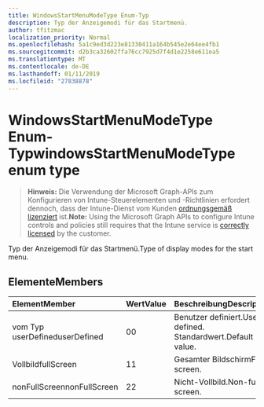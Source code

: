 ```yaml
---
title: WindowsStartMenuModeType Enum-Typ
description: Typ der Anzeigemodi für das Startmenü.
author: tfitzmac
localization_priority: Normal
ms.openlocfilehash: 5a1c9ed3d223e81330411a164b545e2e64ee4fb1
ms.sourcegitcommit: d2b3ca32602ffa76cc7925d7f4d1e2258e611ea5
ms.translationtype: MT
ms.contentlocale: de-DE
ms.lasthandoff: 01/11/2019
ms.locfileid: "27838878"
---
```

# <a name="windowsstartmenumodetype-enum-type"></a><span data-ttu-id="cadaf-103">WindowsStartMenuModeType Enum-Typ</span><span class="sxs-lookup"><span data-stu-id="cadaf-103">windowsStartMenuModeType enum type</span></span>

> <span data-ttu-id="cadaf-104">**Hinweis:** Die Verwendung der Microsoft Graph-APIs zum Konfigurieren von Intune-Steuerelementen und -Richtlinien erfordert dennoch, dass der Intune-Dienst vom Kunden [ordnungsgemäß lizenziert](https://go.microsoft.com/fwlink/?linkid=839381) ist.</span><span class="sxs-lookup"><span data-stu-id="cadaf-104">**Note:** Using the Microsoft Graph APIs to configure Intune controls and policies still requires that the Intune service is [correctly licensed](https://go.microsoft.com/fwlink/?linkid=839381) by the customer.</span></span>

<span data-ttu-id="cadaf-105">Typ der Anzeigemodi für das Startmenü.</span><span class="sxs-lookup"><span data-stu-id="cadaf-105">Type of display modes for the start menu.</span></span>
## <a name="members"></a><span data-ttu-id="cadaf-106">Elemente</span><span class="sxs-lookup"><span data-stu-id="cadaf-106">Members</span></span>
|<span data-ttu-id="cadaf-107">Element</span><span class="sxs-lookup"><span data-stu-id="cadaf-107">Member</span></span>|<span data-ttu-id="cadaf-108">Wert</span><span class="sxs-lookup"><span data-stu-id="cadaf-108">Value</span></span>|<span data-ttu-id="cadaf-109">Beschreibung</span><span class="sxs-lookup"><span data-stu-id="cadaf-109">Description</span></span>|
|:---|:---|:---|
|<span data-ttu-id="cadaf-110">vom Typ userDefined</span><span class="sxs-lookup"><span data-stu-id="cadaf-110">userDefined</span></span>|<span data-ttu-id="cadaf-111">0</span><span class="sxs-lookup"><span data-stu-id="cadaf-111">0</span></span>|<span data-ttu-id="cadaf-112">Benutzer definiert.</span><span class="sxs-lookup"><span data-stu-id="cadaf-112">User defined.</span></span> <span data-ttu-id="cadaf-113">Standardwert.</span><span class="sxs-lookup"><span data-stu-id="cadaf-113">Default value.</span></span>|
|<span data-ttu-id="cadaf-114">Vollbild</span><span class="sxs-lookup"><span data-stu-id="cadaf-114">fullScreen</span></span>|<span data-ttu-id="cadaf-115">1</span><span class="sxs-lookup"><span data-stu-id="cadaf-115">1</span></span>|<span data-ttu-id="cadaf-116">Gesamter Bildschirm</span><span class="sxs-lookup"><span data-stu-id="cadaf-116">Full screen.</span></span>|
|<span data-ttu-id="cadaf-117">nonFullScreen</span><span class="sxs-lookup"><span data-stu-id="cadaf-117">nonFullScreen</span></span>|<span data-ttu-id="cadaf-118">2</span><span class="sxs-lookup"><span data-stu-id="cadaf-118">2</span></span>|<span data-ttu-id="cadaf-119">Nicht-Vollbild.</span><span class="sxs-lookup"><span data-stu-id="cadaf-119">Non-full screen.</span></span>|



